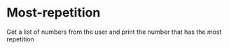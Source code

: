 # Most-repetition
Get a list of numbers  from the user and print the number that has the most repetition

